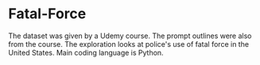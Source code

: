 # Fatal-Force
The dataset was given by a Udemy course. The prompt outlines were also from the course. The exploration looks at police's use of fatal force in the United States. Main coding language is Python.
